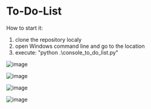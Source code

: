 # To-Do-List

How to start it:

1. clone the repository localy
2. open Windows command line and go to the location
3. execute: "python .\console_to_do_list.py"

![image](https://github.com/hristomirster/To-Do-List/assets/41720388/6107e0d4-4b63-4a89-824e-d22de4b3ef26)

![image](https://github.com/hristomirster/To-Do-List/assets/41720388/346c49e3-4dc9-47fc-a554-102a52a90fad)

![image](https://github.com/hristomirster/To-Do-List/assets/41720388/e145ade2-a436-4829-838f-3ea1324f7277)

![image](https://github.com/hristomirster/To-Do-List/assets/41720388/493887db-2392-42a6-aef3-4a9c9e997f5e)
